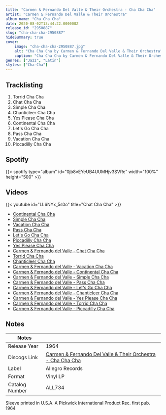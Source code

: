 ```yaml
---
title: "Carmen & Fernando Del Valle & Their Orchestra - Cha Cha Cha"
artist: "Carmen & Fernando Del Valle & Their Orchestra"
album_name: "Cha Cha Cha"
date: 2020-08-02T13:44:22.000000Z
release_id: "2950887"
slug: "cha-cha-cha-2950887"
hideSummary: true
cover:
    image: "cha-cha-cha-2950887.jpg"
    alt: "Cha Cha Cha by Carmen & Fernando Del Valle & Their Orchestra"
    caption: "Cha Cha Cha by Carmen & Fernando Del Valle & Their Orchestra"
genres: ["Jazz", "Latin"]
styles: ["Cha-Cha"]
---
```


## Tracklisting
1. Torrid Cha Cha
2. Chat Cha Cha
3. Simple Cha Cha
4. Chanticleer Cha Cha
5. Yes Please Cha Cha
6. Continental Cha Cha
7. Let's Go Cha Cha
8. Pass Cha Cha
9. Vacation Cha Cha
10. Piccadilly Cha Cha


## Spotify
{{< spotify type="album" id="0jb8vEYeUB4UUMHjv3SVRe" width="100%" height="500" >}}



## Videos
{{< youtube id="LL6NYx_5s0o" title="Chat Cha Cha" >}}
- [Continental Cha Cha](https://www.youtube.com/watch?v=wI0HUieG2Xo)
- [Simple Cha Cha](https://www.youtube.com/watch?v=sGvTUFDf5rA)
- [Vacation Cha Cha](https://www.youtube.com/watch?v=0jDKNOnuqXU)
- [Pass Cha Cha](https://www.youtube.com/watch?v=bc4RJH0WMeQ)
- [Let's Go Cha Cha](https://www.youtube.com/watch?v=fE-gGnhb8v4)
- [Piccadilly Cha Cha](https://www.youtube.com/watch?v=PynAd9k0d1o)
- [Yes Please Cha Cha](https://www.youtube.com/watch?v=xsyuYWr305g)
- [Carmen & Fernando del Valle - Chat Cha Cha](https://www.youtube.com/watch?v=K2VPUhooZ5I)
- [Torrid Cha Cha](https://www.youtube.com/watch?v=mSqxtpuCniI)
- [Chanticleer Cha Cha](https://www.youtube.com/watch?v=V7v-Vn4d1qg)
- [Carmen & Fernando del Valle - Vacation Cha Cha](https://www.youtube.com/watch?v=ylGp9-2BN2g)
- [Carmen & Fernando del Valle - Continental Cha Cha](https://www.youtube.com/watch?v=svKb_RXGQWc)
- [Carmen & Fernando del Valle - Simple Cha Cha](https://www.youtube.com/watch?v=9l-eu8bCnH8)
- [Carmen & Fernando del Valle - Pass Cha Cha](https://www.youtube.com/watch?v=DuwqN3ypVDU)
- [Carmen & Fernando del Valle - Let's Go Cha Cha](https://www.youtube.com/watch?v=POsoUmIrny4)
- [Carmen & Fernando del Valle - Chanticleer Cha Cha](https://www.youtube.com/watch?v=TOhClJ7v6qk)
- [Carmen & Fernando del Valle - Yes Please Cha Cha](https://www.youtube.com/watch?v=VJh88DoIoIs)
- [Carmen & Fernando del Valle - Torrid Cha Cha](https://www.youtube.com/watch?v=QYMMx2I3nHs)
- [Carmen & Fernando del Valle - Piccadilly Cha Cha](https://www.youtube.com/watch?v=7Ttn9aOGmR0)

## Notes
| Notes          |             |
| ---------------| ----------- |
| Release Year   | 1964 |
| Discogs Link   | [Carmen & Fernando Del Valle & Their Orchestra - Cha Cha Cha](https://www.discogs.com/release/2950887-Carmen-Fernando-Del-Valle-and-their-Orchestra-Cha-Cha-Cha) |
| Label          | Allegro Records |
| Format         | Vinyl LP |
| Catalog Number | ALL734 |

Sleeve printed in U.S.A.
A Pickwick International Product 
Rec. first pub. 1964

